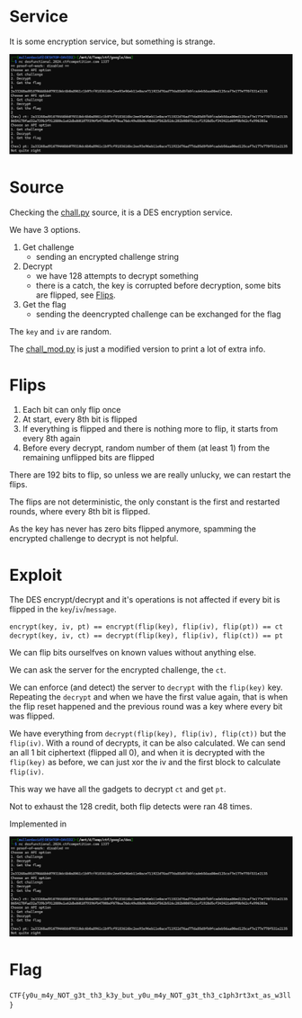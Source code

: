 # Service

It is some encryption service, but something is strange.

![](screenshots/1.png)

# Source

Checking the [chall.py](workdir/chall.py) source, it is a DES encryption service.

We have 3 options.
1. Get challenge
    - sending an encrypted challenge string
1. Decrypt
    - we have 128 attempts to decrypt something
    - there is a catch, the key is corrupted before decryption, some bits are flipped, see [Flips](#flips).
1. Get the flag
    - sending the deencrypted challenge can be exchanged for the flag

The `key` and `iv` are random.

The [chall_mod.py](workdir/chall_mod.py) is just a modified version to print a lot of extra info.

# Flips


1. Each bit can only flip once
1. At start, every 8th bit is flipped
1. If everything is flipped and there is nothing more to flip, it starts from every 8th again
1. Before every decrypt, random number of them (at least 1) from the remaining unflipped bits are flipped

There are 192 bits to flip, so unless we are really unlucky, we can restart the flips.

The flips are not deterministic, the only constant is the first and restarted rounds, where every 8th bit is flipped.

As the key has never has zero bits flipped anymore, spamming the encrypted challenge to decrypt is not helpful.

# Exploit

The DES encrypt/decrypt and it's operations is not affected if every bit is flipped in the `key`/`iv`/`message`.

```
encrypt(key, iv, pt) == encrypt(flip(key), flip(iv), flip(pt)) == ct
decrypt(key, iv, ct) == decrypt(flip(key), flip(iv), flip(ct)) == pt
```

We can flip bits ourselfves on known values without anything else.

We can ask the server for the encrypted challenge, the `ct`.

We can enforce (and detect) the server to `decrypt` with the `flip(key)` key. Repeating the `decrypt` and when we have the first value again, that is when the flip reset happened and the previous round was a key where every bit was flipped.

We have everything from `decrypt(flip(key), flip(iv), flip(ct))` but the `flip(iv)`. With a round of decrypts, it can be also calculated. We can send an all 1 bit ciphertext (flipped all 0), and when it is decrypted with the `flip(key)` as before, we can just xor the iv and the first block to calculate `flip(iv)`.

This way we have all the gadgets to decrypt `ct` and get `pt`.

Not to exhaust the 128 credit, both flip detects were ran 48 times.

Implemented in [](workdir/exploit.py)

![](screenshots/1.png)

# Flag
`CTF{y0u_m4y_NOT_g3t_th3_k3y_but_y0u_m4y_NOT_g3t_th3_c1ph3rt3xt_as_w3ll}`